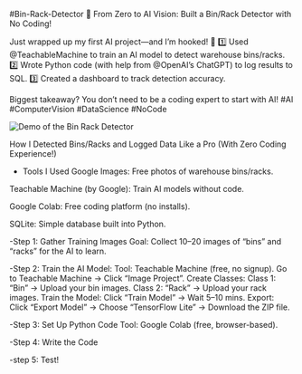 #Bin-Rack-Detector
🤖 From Zero to AI Vision: Built a Bin/Rack Detector with No Coding!

Just wrapped up my first AI project—and I’m hooked! 🚀 
1️⃣ Used @TeachableMachine to train an AI model to detect warehouse bins/racks. 
2️⃣ Wrote Python code (with help from @OpenAI’s ChatGPT) to log results to SQL.
3️⃣ Created a dashboard to track detection accuracy.

Biggest takeaway? You don’t need to be a coding expert to start with AI! #AI #ComputerVision #DataScience #NoCode

![Demo of the Bin Rack Detector](GIF.gif)

How I Detected Bins/Racks and Logged Data Like a Pro (With Zero Coding Experience!)

- Tools I Used
Google Images: Free photos of warehouse bins/racks.

Teachable Machine (by Google): Train AI models without code.

Google Colab: Free coding platform (no installs).

SQLite: Simple database built into Python.

-Step 1: Gather Training Images
Goal: Collect 10–20 images of “bins” and “racks” for the AI to learn.

-Step 2: Train the AI Model:
Tool: Teachable Machine (free, no signup).
Go to Teachable Machine → Click “Image Project”.
Create Classes:
Class 1: “Bin” → Upload your bin images.
Class 2: “Rack” → Upload your rack images.
Train the Model: Click “Train Model” → Wait 5–10 mins.
Export:
Click “Export Model” → Choose “TensorFlow Lite” → Download the ZIP file.

-Step 3: Set Up Python Code
Tool: Google Colab (free, browser-based).

-Step 4: Write the Code

-step 5: Test!
